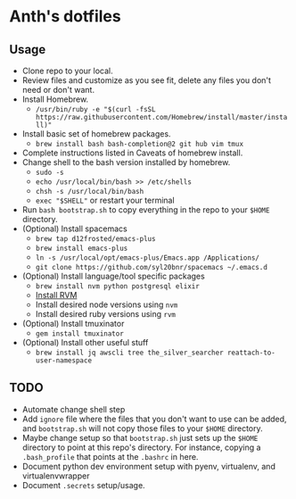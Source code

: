 # Anth's dotfiles

## Usage

- Clone repo to your local.
- Review files and customize as you see fit, delete any files you don't need or don't want.
- Install Homebrew.
  - `/usr/bin/ruby -e "$(curl -fsSL https://raw.githubusercontent.com/Homebrew/install/master/install)"`
- Install basic set of homebrew packages.
  - `brew install bash bash-completion@2 git hub vim tmux`
- Complete instructions listed in Caveats of homebrew install.
- Change shell to the bash version installed by homebrew.
  - `sudo -s`
  - `echo /usr/local/bin/bash >> /etc/shells`
  - `chsh -s /usr/local/bin/bash`
  - `exec "$SHELL"` or restart your terminal
- Run `bash bootstrap.sh` to copy everything in the repo to your `$HOME` directory.
- (Optional) Install spacemacs
  - `brew tap d12frosted/emacs-plus`
  - `brew install emacs-plus`
  - `ln -s /usr/local/opt/emacs-plus/Emacs.app /Applications/`
  - `git clone https://github.com/syl20bnr/spacemacs ~/.emacs.d`
- (Optional) Install language/tool specific packages
  - `brew install nvm python postgresql elixir`
  - [Install RVM](https://rvm.io/rvm/install)
  - Install desired node versions using `nvm`
  - Install desired ruby versions using `rvm`
- (Optional) Install tmuxinator
  - `gem install tmuxinator`
- (Optional) Install other useful stuff
  - `brew install jq awscli tree the_silver_searcher reattach-to-user-namespace`

## TODO
- Automate change shell step
- Add `ignore` file where the files that you don't want to use can be added, and `bootstrap.sh` will
not copy those files to your `$HOME` directory.
- Maybe change setup so that `bootstrap.sh` just sets up the `$HOME` directory to point at this
repo's directory. For instance, copying a `.bash_profile` that points at the `.bashrc` in here.
- Document python dev environment setup with pyenv, virtualenv, and virtualenvwrapper
- Document `.secrets` setup/usage.
